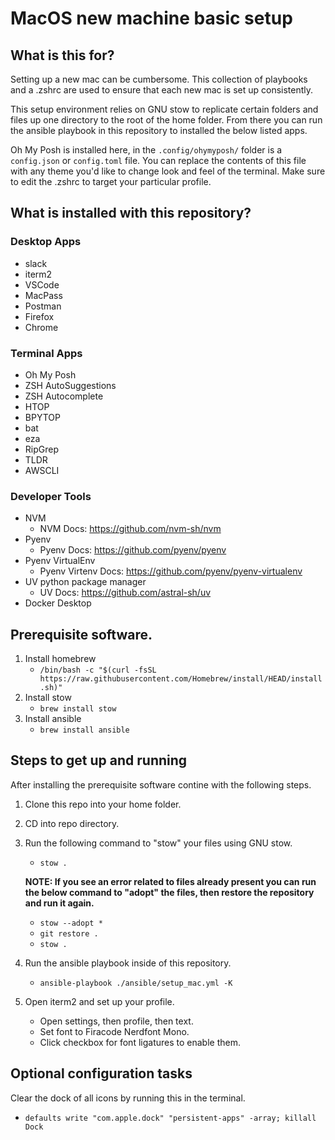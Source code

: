 # MacOS new machine basic setup

## What is this for?
Setting up a new mac can be cumbersome. This collection of playbooks and a .zshrc are used
to ensure that each new mac is set up consistently. 

This setup environment relies on GNU stow to replicate certain folders and files up one directory to the root of the home folder. From there you can run the ansible playbook in this repository to installed the below listed apps.

Oh My Posh is installed here, in the `.config/ohymyposh/` folder is a `config.json` or `config.toml` file. You can replace the contents of this file with any theme you'd like to change look and feel of the terminal. Make sure to edit the .zshrc to target your particular profile. 

## What is installed with this repository?
### Desktop Apps
- slack
- iterm2
- VSCode
- MacPass
- Postman
- Firefox
- Chrome

### Terminal Apps
- Oh My Posh
- ZSH AutoSuggestions
- ZSH Autocomplete
- HTOP
- BPYTOP
- bat
- eza
- RipGrep
- TLDR
- AWSCLI

### Developer Tools
- NVM
    - NVM Docs: https://github.com/nvm-sh/nvm
- Pyenv
    - Pyenv Docs: https://github.com/pyenv/pyenv
- Pyenv VirtualEnv
    - Pyenv Virtenv Docs: https://github.com/pyenv/pyenv-virtualenv
- UV python package manager
    - UV Docs: https://github.com/astral-sh/uv
- Docker Desktop

## Prerequisite software. 
1. Install homebrew
    - `/bin/bash -c "$(curl -fsSL https://raw.githubusercontent.com/Homebrew/install/HEAD/install.sh)"`
2. Install stow
    - `brew install stow`
3. Install ansible
    - `brew install ansible`

## Steps to get up and running
After installing the prerequisite software contine with the following steps. 
1. Clone this repo into your home folder.
2. CD into repo directory.
3. Run the following command to "stow" your files using GNU stow.
    - `stow .`

    **NOTE: If you see an error related to files already present you can run the below command to "adopt" the files, then restore the repository and run it again.**
    - `stow --adopt *`
    - `git restore .`
    - `stow .`
4. Run the ansible playbook inside of this repository.
    - `ansible-playbook ./ansible/setup_mac.yml -K`
5. Open iterm2 and set up your profile. 
    - Open settings, then profile, then text.
    - Set font to Firacode Nerdfont Mono.
    - Click checkbox for font ligatures to enable them.

## Optional configuration tasks
Clear the dock of all icons by running this in the terminal.
- `defaults write "com.apple.dock" "persistent-apps" -array; killall Dock`
